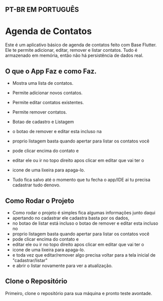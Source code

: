##  PT-BR EM PORTUGUÊS  ##

# Agenda de Contatos

Este é um aplicativo básico de agenda de contatos feito com Base Flutter. Ele te permite adicionar, editar, remover e listar contatos. Tudo é armazenado em memória, então não há persistência de dados real.

## O que o App Faz e como Faz.

- Mostra uma lista de contatos.
- Permite adicionar novos contatos.
- Permite editar contatos existentes.
- Permite remover contatos.

- Botao de cadastro e Listagem
- o botao de remover e editar esta incluso na
- proprio listagem basta quando apertar para listar os contatos você
- pode clicar encima do contato e 
- editar ele ou ir no topo direito apos clicar em editar que vai ter o
- icone de uma lixeira para apaga-lo.

-  Tudo fica salvo até o momento que tu fecha o app/IDE ai tu precisa cadastrar tudo denovo.

## Como Rodar o Projeto

- Como rodar o projeto é simples fica algumas informações junto daqui
- apertando no cadastrar ele cadastra basta por os dados,
- no botao de listar está incluso o botao de remover e editar esta incluso no
- proprio listagem basta quando apertar para listar os contatos você
- pode clicar encima do contato e 
- editar ele ou ir no topo direito apos clicar em editar que vai ter o
- icone de uma lixeira para apaga-lo.
- e toda vez que editar/remover algo precisa voltar para a tela inicial de "cadastrar/listar"
- e abrir o listar novamente para ver a atualização.


## Clone o Repositório ##

Primeiro, clone o repositório para sua máquina e pronto teste avontade.
